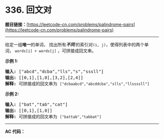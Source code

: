 # 336. 回文对

**题目链接：**[https://leetcode-cn.com/problems/palindrome-pairs](https://leetcode-cn.com/problems/palindrome-pairs)

---

<div class="content__1Y2H">
 <div class="notranslate">
  <p>给定一组<strong>唯一</strong>的单词， 找出所有<strong><em>不同&nbsp;</em></strong>的索引对<code>(i, j)</code>，使得列表中的两个单词，&nbsp;<code>words[i] + words[j]</code>&nbsp;，可拼接成回文串。</p> 
  <p><strong>示例 1:</strong></p> 
  <pre class="language-text"><strong>输入: </strong>["abcd","dcba","lls","s","sssll"]
<strong>输出: </strong>[[0,1],[1,0],[3,2],[2,4]] 
<strong>解释: </strong>可拼接成的回文串为 <code>["dcbaabcd","abcddcba","slls","llssssll"]</code>
</pre> 
  <p><strong>示例 2:</strong></p> 
  <pre class="language-text"><strong>输入: </strong>["bat","tab","cat"]
<strong>输出: </strong>[[0,1],[1,0]] 
<strong>解释: </strong>可拼接成的回文串为 <code>["battab","tabbat"]</code></pre> 
 </div>
</div>

---

**AC 代码：**

```java

```